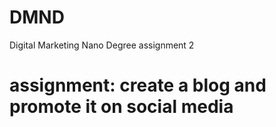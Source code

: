 # DMND
Digital Marketing Nano Degree assignment 2
# assignment: create a blog and promote it on social media
